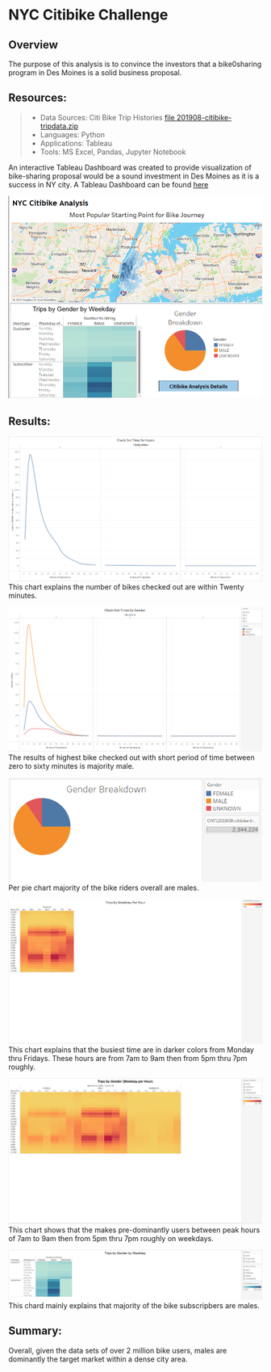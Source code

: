 # NYC Citibike Challenge

## Overview
The purpose of this analysis is to convince the investors that a bike0sharing program in Des Moines is a solid business proposal. 


## Resources: 
> * Data Sources: Citi Bike Trip Histories [file 201908-citibike-tripdata.zip](https://s3.amazonaws.com/tripdata/index.html)
> * Languages: Python
> * Applications: Tableau
> * Tools: MS Excel, Pandas, Jupyter Notebook


An interactive Tableau Dashboard was created to provide visualization of bike-sharing proposal would be a sound investment in Des Moines as it is a success in NY city. A Tableau Dashboard can be found [here](https://public.tableau.com/views/NYCCitibikeAnalysis_16633539473360/CitibikeDashboard?:language=en-US&:display_count=n&:origin=viz_share_link)

![NYC Citibike Dashboard](Resources/NYC%20Citibike%20Dashboard.png)

## Results: 

![Check out Time ofr Users](Resources/Check%20Out%20Time%20for%20Users.png)
This chart explains the number of bikes checked out are within Twenty minutes. 

![Check Out Times by Gender](Resources/Check%20Out%20Times%20by%20Gender.png)
The results of highest bike checked out with short period of time between zero to sixty minutes is majority male.


![Gender Breakdown](Resources/Gender%20Breakdown.png)
Per pie chart majority of the bike riders overall are males.

![Trips by Weekdays per Hour](Resources/Trips%20by%20Weeday%20per%20Hour.png)
This chart  explains that the busiest time are in darker colors from Monday thru Fridays. These hours are from 7am to 9am then from 5pm thru 7pm roughly. 


![Trips by Gender (Weekday per Hour)](Resources/Trips%20by%20Gender_Weekday%20per%20Hour.png)
This chart shows that the makes pre-dominantly users between peak hours of 7am to 9am then from 5pm thru 7pm roughly on weekdays. 



![Trips by Gender by Weekday](Resources/Trips%20by%20Gender_by%20Weekday.png)
This chard mainly explains that majority of the bike subscripbers are males.



## Summary: 
Overall, given the data sets of over 2 million bike users, males are dominantly the target market within a dense city area. 

